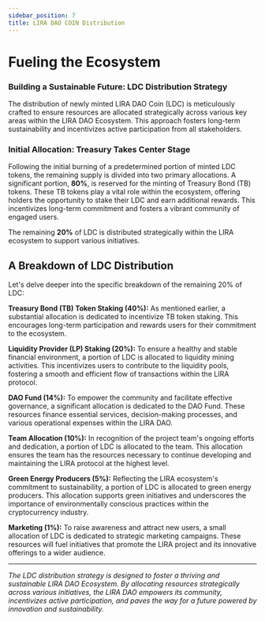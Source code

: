 ```yaml
---
sidebar_position: 7
title: LIRA DAO COIN Distribution
---
```


# Fueling the Ecosystem

### Building a Sustainable Future: LDC Distribution Strategy
The distribution of newly minted LIRA DAO Coin (LDC) is meticulously crafted to ensure resources are allocated strategically across various key areas within the LIRA DAO Ecosystem. This approach fosters long-term sustainability and incentivizes active participation from all stakeholders.

### Initial Allocation: Treasury Takes Center Stage
Following the initial burning of a predetermined portion of minted LDC tokens, the remaining supply is divided into two primary allocations. A significant portion, **80%**, is reserved for the minting of Treasury Bond (TB) tokens. These TB tokens play a vital role within the ecosystem, offering holders the opportunity to stake their LDC and earn additional rewards. This incentivizes long-term commitment and fosters a vibrant community of engaged users.

The remaining **20%** of LDC is distributed strategically within the LIRA ecosystem to support various initiatives.

## A Breakdown of LDC Distribution
Let's delve deeper into the specific breakdown of the remaining 20% of LDC:

**Treasury Bond (TB) Token Staking (40%):** As mentioned earlier, a substantial allocation is dedicated to incentivize TB token staking. This encourages long-term participation and rewards users for their commitment to the ecosystem.

**Liquidity Provider (LP) Staking (20%):** To ensure a healthy and stable financial environment, a portion of LDC is allocated to liquidity mining activities. This incentivizes users to contribute to the liquidity pools, fostering a smooth and efficient flow of transactions within the LIRA protocol.

**DAO Fund (14%):** To empower the community and facilitate effective governance, a significant allocation is dedicated to the DAO Fund. These resources finance essential services, decision-making processes, and various operational expenses within the LIRA DAO.

**Team Allocation (10%):** In recognition of the project team's ongoing efforts and dedication, a portion of LDC is allocated to the team. This allocation ensures the team has the resources necessary to continue developing and maintaining the LIRA protocol at the highest level.

**Green Energy Producers (5%):** Reflecting the LIRA ecosystem's commitment to sustainability, a portion of LDC is allocated to green energy producers. This allocation supports green initiatives and underscores the importance of environmentally conscious practices within the cryptocurrency industry.

**Marketing (1%):** To raise awareness and attract new users, a small allocation of LDC is dedicated to strategic marketing campaigns. These resources will fuel initiatives that promote the LIRA project and its innovative offerings to a wider audience.

---

*The LDC distribution strategy is designed to foster a thriving and sustainable LIRA DAO Ecosystem. By allocating resources strategically across various initiatives, the LIRA DAO empowers its community, incentivizes active participation, and paves the way for a future powered by innovation and sustainability.*